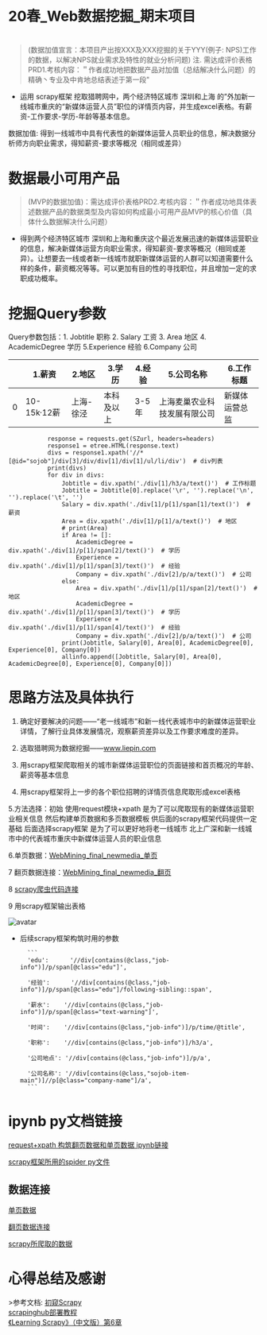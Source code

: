 # 20春_Web数据挖掘_期末项目

#  
> (数据加值宣言：本项目产出按XXX及XXX挖掘的关于YYY(例子: NPS)工作的数据，以解决NPS就业需求及特性的就业分析问题)
> 注. 需达成评价表格PRD1.考核内容：＂作者成功地把数据产品对加值（总结解决什么问题）的精确丶专业及中肯地总结表述于第一段"
* 运用 scrapy框架 挖取猎聘网中，两个经济特区城市 深圳和上海 的”外加新一线城市重庆的“新媒体运营人员”职位的详情页内容，并生成excel表格。有薪资-工作要求-学历-年龄等基本信息。

数据加值: 得到一线城市中具有代表性的新媒体运营人员职业的信息，解决数据分析师方向职业需求，得知薪资-要求等概况（相同或差异）



# 数据最小可用产品
> (MVP的数据加值)：需达成评价表格PRD2.考核内容：＂作者成功地具体表述数据产品的数据类型及内容如何构成最小可用产品MVP的核心价值（具体什么数据解决什么问题）
*  得到两个经济特区城市 深圳和上海和重庆这个最近发展迅速的新媒体运营职业的信息，解决新媒体运营方向职业需求，得知薪资-要求等概况（相同或差异）。让想要去一线或者新一线城市就职新媒体运营的人群可以知道需要什么样的条件，薪资概况等等。可以更加有目的性的寻找职位，并且增加一定的求职成功概率。

# 挖掘Query参数
 Query参数包括：1. Jobtitle 职称 2. Salary 工资 3. Area 地区 4.  AcademicDegree 学历 5.Experience 经验 6.Company 公司
   
 ||1.薪资|2.地区|3.学历|4.经验|5.公司名称|6.工作标题|
|  ----  | ----  |  ----  | ----  |  ----  | ----  | ----  |
| 0  |  10-15k·12薪|上海-徐泾 |本科及以上 | 3-5年 | 上海麦巢农业科技发展有限公司 |新媒体运营总监  |   

 ``` SZurl='https://www.liepin.com/zhaopin/?compkind=&dqs=050090&pubTime=&pageSize=40&salary=&compTag=&sortFlag=15&degradeFlag=0&compIds=&subIndustry=&jobKind=&industries=&compscale=&key=%E6%96%B0%E5%AA%92%E4%BD%93%E8%BF%90%E8%90%A5&siTag=qkuPMtyyPWyGJLVm3Ykn1A%7E-nQsjvAMdjst7vnBI-6VZQ&d_sfrom=search_fp&d_ckId=d2ad9da103fc2aeeabc169d685a2fdfd&d_curPage=0&d_pageSize=40&d_headId=4107d9372116a7333a50ba34629aa075&curPage={}'.format(i)
            response = requests.get(SZurl, headers=headers)
            response1 = etree.HTML(response.text)
            divs = response1.xpath('//*[@id="sojob"]/div[3]/div/div[1]/div[1]/ul/li/div')  # div列表
            print(divs)
            for div in divs:
                Jobtitle = div.xpath('./div[1]/h3/a/text()')  # 工作标题
                Jobtitle = Jobtitle[0].replace('\r', '').replace('\n', '').replace('\t', '')
                Salary = div.xpath('./div[1]/p[1]/span[1]/text()')  # 薪资
                Area = div.xpath('./div[1]/p[1]/a/text()')  # 地区
                # print(Area)
                if Area != []:
                    AcademicDegree = div.xpath('./div[1]/p[1]/span[2]/text()')  # 学历
                    Experience = div.xpath('./div[1]/p[1]/span[3]/text()')  # 经验
                    Company = div.xpath('./div[2]/p/a/text()')  # 公司
                else:
                    Area = div.xpath('./div[1]/p[1]/span[2]/text()')  # 地区
                    AcademicDegree = div.xpath('./div[1]/p[1]/span[3]/text()')  # 学历
                    Experience = div.xpath('./div[1]/p[1]/span[4]/text()')  # 经验
                    Company = div.xpath('./div[2]/p/a/text()')  # 公司
                print(Jobtitle, Salary[0], Area[0], AcademicDegree[0], Experience[0], Company[0])
                allinfo.append([Jobtitle, Salary[0], Area[0], AcademicDegree[0], Experience[0], Company[0]])
 ```  
    
# 思路方法及具体执行  

1. 确定好要解决的问题——“老一线城市”和新一线代表城市中的新媒体运营职业详情，了解行业具体发展情况，观察薪资差异以及工作要求难度的差异。

2. 选取猎聘网为数据挖掘——www.liepin.com  

3. 用scrapy框架爬取相关的城市新媒体运营职位的页面链接和首页概况的年龄、薪资等基本信息 

4. 用scrapy框架将上一步的各个职位招聘的详情页信息爬取形成excel表格  

5.方法选择：初始 使用request模块+xpath 是为了可以爬取现有的新媒体运营职业相关信息 然后构建单页数据和多页数据模板 供后面的scrapy框架代码提供一定基础
            后面选择scrapy框架 是为了可以更好地将老一线城市 北上广深和新一线城市中的代表城市重庆中新媒体运营人员的职业信息  
            
6.单页数据：[WebMining_final_newmedia_单页](https://github.com/jzf-timer/webmining_LP/blob/master/WebMining_final_newmedia_%E5%8D%95%E9%A1%B5.xlsx)

7 翻页数据连接：[WebMining_final_newmedia_翻页](https://github.com/jzf-timer/webmining_LP/blob/master/WebMining_final_newmedia_%E7%BF%BB%E9%A1%B5.xlsx)

8 [scrapy爬虫代码连接](https://github.com/jzf-timer/webmining_LP/blob/master/LiePing/spiders/LP.py)   

9 用scrapy框架输出表格


![avatar](/webmining_LP/输出文档.jpg)
   
   
- 后续scrapy框架构筑时用的参数   
 
        ```
		'edu':      '//div[contains(@class,"job-info")]/p/span[@class="edu"]',  
        
        '经验':      '//div[contains(@class,"job-info")]/p/span[@class="edu"]/following-sibling::span',  
        
        '薪水':    '//div[contains(@class,"job-info")]/p/span[@class="text-warning"]',   
        
        '时间':    '//div[contains(@class,"job-info")]/p/time/@title',   
        
        '职称':    '//div[contains(@class,"job-info")]/h3/a',   
        
        '公司地点': '//div[contains(@class,"job-info")]/p/a',  
        
        '公司名称': '//div[contains(@class,"sojob-item-main")]//p[@class="company-name"]/a', 
		```    
  
# ipynb py文档链接

[request+xpath 构筑翻页数据和单页数据 ipynb链接](https://github.com/jzf-timer/webmining_LP/blob/master/%E5%A4%9A%E9%A1%B5%E6%95%B0%E6%8D%AE%E7%88%AC%E5%8F%96.ipynb)

[scrapy框架所用的spider py文件](https://github.com/jzf-timer/webmining_LP/blob/master/LiePing/spiders/LP.py)

## 数据连接    
[单页数据](https://github.com/jzf-timer/webmining_LP/blob/master/WebMining_final_newmedia_%E5%8D%95%E9%A1%B5.xlsx)

[翻页数据连接](https://github.com/jzf-timer/webmining_LP/blob/master/WebMining_final_newmedia_%E7%BF%BB%E9%A1%B5.xlsx)

[scrapy所爬取的数据](https://github.com/jzf-timer/webmining_LP/blob/master/%E7%8C%8E%E8%81%98%E6%96%B0%E5%AA%92%E4%BD%93%E8%BF%90%E8%90%A5.xls)  















# 心得总结及感谢


&gt;参考文档:
[初窥Scrapy](https://scrapy-chs.readthedocs.io/zh_CN/latest/intro/overview.html)  
[scrapinghub部署教程](https://blog.csdn.net/zjkpy_5/article/details/86646204)   
[《Learning Scrapy》（中文版）第6章 ](https://www.jianshu.com/p/441fa74d7aad)  



